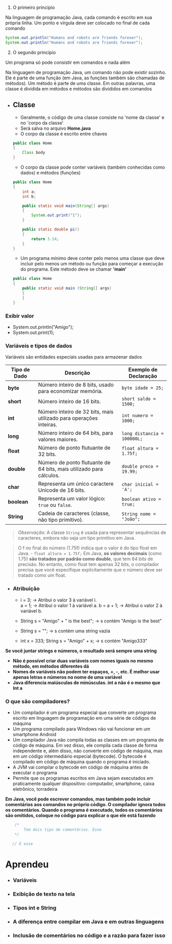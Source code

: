 1. O primeiro princípio 

Na linguagem de programação Java, cada comando é escrito em sua própria linha. Um ponto e vírgula deve ser colocado no final de cada comando

```java
System.out.println("Humans and robots are friends forever");
System.out.println("Humans and robots are friends forever");
```

2. O segundo princípio 

Um programa só pode consistir em comandos e nada além

Na linguagem de programação Java, um comando não pode existir sozinho. Ele é parte de uma função (em Java, as funções também são chamadas de métodos). Um método é parte de uma classe. Em outras palavras, uma classe é dividida em métodos e métodos são divididos em comandos


- ## Classe
    - Geralmente, o código de uma classe consiste no 'nome da classe' e no 'corpo da classe'
    - Será salva no arquivo **Home.java**
    - O corpo da classe é escrito entre chaves

    ```java
    public class Home
    {
        Class body 
    }
    ```

    - O corpo da classe pode conter variáveis (também conhecidas como dados) e métodos (funções)

    ```java
    public class Home
    {
        int a;
        int b;

        public static void main(String[] args)
        {
            System.out.print("1");
        }

        public static double pi()
        {
            return 3.14;
        }
    }
    
    ```

    - Um programa mínimo deve conter pelo menos uma classe que deve incluir pelo menos um método ou função para começar a execução do programa. Este método deve se chamar **'main'**

    ```java
    public class Home
    {
        public static void main (String[] args)
        {
        }
    }
    ```

### Exibir valor

- System.out.println("Amigo");
- System.out.print(1);

### Variáveis e tipos de dados

Variáveis são entidades especiais usadas para armazenar dados


| Tipo de Dado | Descrição                                                       | Exemplo de Declaração         |
|--------------|-----------------------------------------------------------------|-------------------------------|
| **byte**   | Número inteiro de 8 bits, usado para economizar memória.         | `byte idade = 25;`            |
| **short**  | Número inteiro de 16 bits.                                        | `short saldo = 1500;`         |
| **int**    | Número inteiro de 32 bits, mais utilizado para operações inteiras. | `int numero = 1000;`          |
| **long**   | Número inteiro de 64 bits, para valores maiores.                  | `long distancia = 100000L;`   |
| **float**  | Número de ponto flutuante de 32 bits.                             | `float altura = 1.75f;`        |
| **double** | Número de ponto flutuante de 64 bits, mais utilizado para cálculos. | `double preco = 19.99;`       |
| **char**   | Representa um único caractere Unicode de 16 bits.                 | `char inicial = 'A';`         |
| **boolean**| Representa um valor lógico: `true` ou `false`.                    | `boolean ativo = true;`       |
| **String** | Cadeia de caracteres (classe, não tipo primitivo).                | `String nome = "João";`       |

> *Observação:* A classe `String` é usada para representar sequências de caracteres, embora não seja um tipo primitivo em Java.

> O f no final do número (1.75f) indica que o valor é do tipo float em Java.  -  `float altura = 1.75f;` 
Em Java, **os valores decimais** (como 1.75) **são tratados por padrão como double**, que tem 64 bits de precisão. No entanto, como float tem apenas 32 bits, o compilador precisa que você especifique explicitamente que o número deve ser tratado como um float.

- ### Atribuição
    - i = 3;   ->  Atribui o valor 3 à variável i.	
        a = 1;   ->   Atribui o valor 1 à variável a.
        b = a + 1;   ->   Atribui o valor 2 à variável b.

    - String s = "Amigo" + " is the best";   ->   s contém "Amigo is the best"
    - String s = "";   ->   s contém uma string vazia
    - int x = 333;
        String s = "Amigo" + x;   ->   s contém "Amigo333"

**Se você juntar strings e números, o resultado será sempre uma string**
</br>

- **Não é possível criar duas variáveis com nomes iguais no mesmo método, em métodos diferentes dá**
- **Nomes de variáveis não podem ter espaços, +, -, etc. É melhor usar apenas letras e números no nome de uma variável**
- **Java diferencia maiúsculas de minúsculas. int a não é o mesmo que Int a**


### O que são compiladores?

- Um compilador é um programa especial que converte um programa escrito em linguagem de programação em uma série de códigos de máquina
- Um programa compilado para Windows não vai funcionar em um smartphone Android
- Um compilador Java não compila todas as classes em um programa de código de máquina. Em vez disso, ele compila cada classe de forma independente e, além disso, não converte em código de máquina, mas em um código intermediário especial (bytecode). O bytecode é compilado em código de máquina quando o programa é iniciado.
- A JVM vai compilar o bytecode em código de máquina antes de executar o programa
- Permite que os programas escritos em Java sejam executados em praticamente qualquer dispositivo: computador, smartphone, caixa eletrônico, torradeira

**Em Java, você pode escrever comandos, mas também pode incluir comentários aos comandos no próprio código. O compilador ignora todos os comentários. Quando o programa é executado, todos os comentários são omitidos, coloque no código para explicar o que ele está fazendo**

```java
    /*
        Tem dois tipo de comentários. Esse
    */

   // E esse
```

# Aprendeu
- ### Variáveis
- ### Exibição de texto na tela
- ### Tipos int e String
- ### A diferença entre compilar em Java e em outras linguagens
- ### Inclusão de comentários no código e a razão para fazer isso


